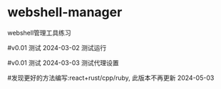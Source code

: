 # webshell-manager
webshell管理工具练习



#v0.01 测试 2024-03-02
测试运行

#v0.01 测试 2024-03-03
测试代理设置

#发现更好的方法编写:react+rust/cpp/ruby, 此版本不再更新 2024-05-03


